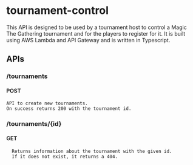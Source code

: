 # tournament-control

This API is designed to be used by a tournament host to control a Magic The Gathering tournament and for the players to register for it.
It is built using AWS Lambda and API Gateway and is written in Typescript.

## APIs

### /tournaments
  #### POST
    API to create new tournaments.
    On success returns 200 with the tournament id.

### /tournaments/{id}
  #### GET
      Returns information about the tournament with the given id.
      If it does not exist, it returns a 404.
